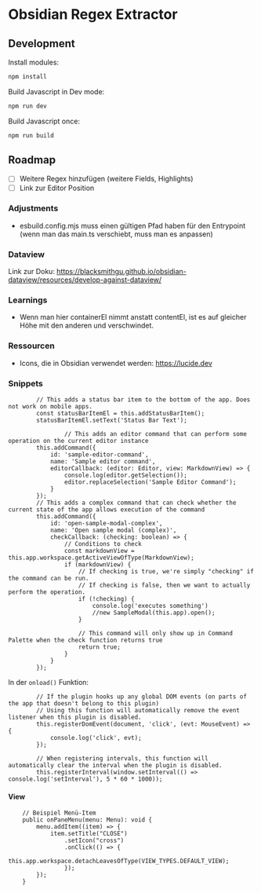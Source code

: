 # Obsidian Regex Extractor

## Development

Install modules:
```bash
npm install
```

Build Javascript in Dev mode:
```bash
npm run dev
```

Build Javascript once:
```bash
npm run build
```

## Roadmap

- [ ] Weitere Regex hinzufügen (weitere Fields, Highlights)
- [ ] Link zur Editor Position

### Adjustments
- esbuild.config.mjs muss einen gültigen Pfad haben für den Entrypoint (wenn man das main.ts verschiebt, muss man es anpassen)

### Dataview

Link zur Doku: https://blacksmithgu.github.io/obsidian-dataview/resources/develop-against-dataview/

### Learnings
- Wenn man hier containerEl nimmt anstatt contentEl, ist es auf gleicher Höhe mit den anderen und verschwindet.

### Ressourcen
- Icons, die in Obsidian verwendet werden: https://lucide.dev

### Snippets
```
		// This adds a status bar item to the bottom of the app. Does not work on mobile apps.
		const statusBarItemEl = this.addStatusBarItem();
		statusBarItemEl.setText('Status Bar Text');

        		// This adds an editor command that can perform some operation on the current editor instance
		this.addCommand({
			id: 'sample-editor-command',
			name: 'Sample editor command',
			editorCallback: (editor: Editor, view: MarkdownView) => {
				console.log(editor.getSelection());
				editor.replaceSelection('Sample Editor Command');
			}
		});
		// This adds a complex command that can check whether the current state of the app allows execution of the command
		this.addCommand({
			id: 'open-sample-modal-complex',
			name: 'Open sample modal (complex)',
			checkCallback: (checking: boolean) => {
				// Conditions to check
				const markdownView = this.app.workspace.getActiveViewOfType(MarkdownView);
				if (markdownView) {
					// If checking is true, we're simply "checking" if the command can be run.
					// If checking is false, then we want to actually perform the operation.
					if (!checking) {
						console.log('executes something')
						//new SampleModal(this.app).open();
					}

					// This command will only show up in Command Palette when the check function returns true
					return true;
				}
			}
		});
```

In der `onload()` Funktion:

```
        // If the plugin hooks up any global DOM events (on parts of the app that doesn't belong to this plugin)
		// Using this function will automatically remove the event listener when this plugin is disabled.
		this.registerDomEvent(document, 'click', (evt: MouseEvent) => {
			console.log('click', evt);
		});

		// When registering intervals, this function will automatically clear the interval when the plugin is disabled.
		this.registerInterval(window.setInterval(() => console.log('setInterval'), 5 * 60 * 1000));
```

#### View

```
    // Beispiel Menü-Item
    public onPaneMenu(menu: Menu): void {
		menu.addItem((item) => {
			item.setTitle("CLOSE")
				.setIcon("cross")
				.onClick(() => {
					this.app.workspace.detachLeavesOfType(VIEW_TYPES.DEFAULT_VIEW);
				});
		});
	}
```

